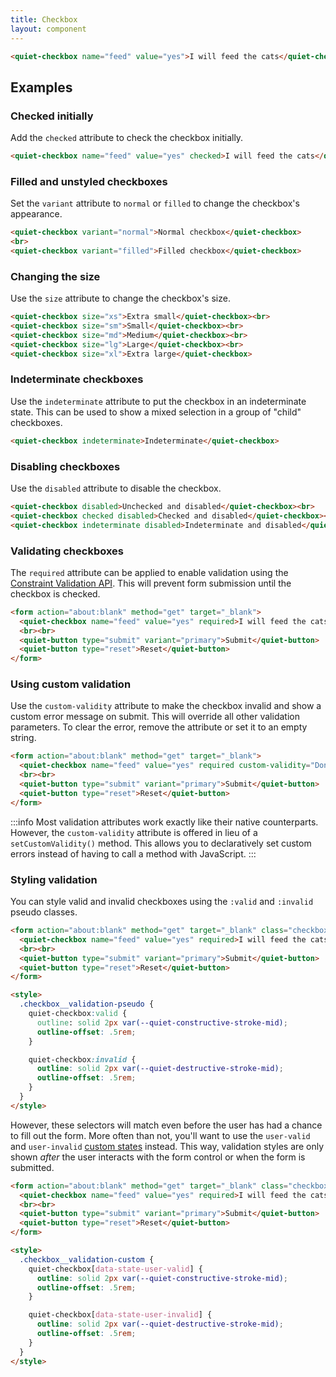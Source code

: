 ```yaml
---
title: Checkbox
layout: component
---
```


```html {.example}
<quiet-checkbox name="feed" value="yes">I will feed the cats</quiet-checkbox>
```

## Examples

### Checked initially

Add the `checked` attribute to check the checkbox initially.

```html {.example}
<quiet-checkbox name="feed" value="yes" checked>I will feed the cats</quiet-checkbox>
```

### Filled and unstyled checkboxes

Set the `variant` attribute to `normal` or `filled` to change the checkbox's appearance.

```html {.example}
<quiet-checkbox variant="normal">Normal checkbox</quiet-checkbox>
<br>
<quiet-checkbox variant="filled">Filled checkbox</quiet-checkbox>
```

### Changing the size

Use the `size` attribute to change the checkbox's size.

```html {.example}
<quiet-checkbox size="xs">Extra small</quiet-checkbox><br>
<quiet-checkbox size="sm">Small</quiet-checkbox><br>
<quiet-checkbox size="md">Medium</quiet-checkbox><br>
<quiet-checkbox size="lg">Large</quiet-checkbox><br>
<quiet-checkbox size="xl">Extra large</quiet-checkbox>
```

### Indeterminate checkboxes

Use the `indeterminate` attribute to put the checkbox in an indeterminate state. This can be used to show a mixed selection in a group of "child" checkboxes.

```html {.example}
<quiet-checkbox indeterminate>Indeterminate</quiet-checkbox>
```

### Disabling checkboxes

Use the `disabled` attribute to disable the checkbox.

```html {.example}
<quiet-checkbox disabled>Unchecked and disabled</quiet-checkbox><br>
<quiet-checkbox checked disabled>Checked and disabled</quiet-checkbox><br>
<quiet-checkbox indeterminate disabled>Indeterminate and disabled</quiet-checkbox>
```

### Validating checkboxes

The `required` attribute can be applied to enable validation using the [Constraint Validation API](https://developer.mozilla.org/en-US/docs/Web/HTML/Constraint_validation). This will prevent form submission until the checkbox is checked.

```html {.example}
<form action="about:blank" method="get" target="_blank">
  <quiet-checkbox name="feed" value="yes" required>I will feed the cats</quiet-checkbox>
  <br><br>
  <quiet-button type="submit" variant="primary">Submit</quiet-button>
  <quiet-button type="reset">Reset</quiet-button>
</form>
```

### Using custom validation

Use the `custom-validity` attribute to make the checkbox invalid and show a custom error message on submit. This will override all other validation parameters. To clear the error, remove the attribute or set it to an empty string.

```html {.example}
<form action="about:blank" method="get" target="_blank">
  <quiet-checkbox name="feed" value="yes" required custom-validity="Don't forget to clean the litter box!">I will feed the cats</quiet-checkbox>
  <br><br>
  <quiet-button type="submit" variant="primary">Submit</quiet-button>
  <quiet-button type="reset">Reset</quiet-button>
</form>
```

:::info
Most validation attributes work exactly like their native counterparts. However, the `custom-validity` attribute is offered in lieu of a `setCustomValidity()` method. This allows you to declaratively set custom errors instead of having to call a method with JavaScript.
:::

### Styling validation

You can style valid and invalid checkboxes using the `:valid` and `:invalid` pseudo classes.

```html {.example}
<form action="about:blank" method="get" target="_blank" class="checkbox__validation-pseudo">
  <quiet-checkbox name="feed" value="yes" required>I will feed the cats</quiet-checkbox>
  <br><br>
  <quiet-button type="submit" variant="primary">Submit</quiet-button>
  <quiet-button type="reset">Reset</quiet-button>
</form>

<style>
  .checkbox__validation-pseudo {
    quiet-checkbox:valid {
      outline: solid 2px var(--quiet-constructive-stroke-mid);
      outline-offset: .5rem;
    }

    quiet-checkbox:invalid {
      outline: solid 2px var(--quiet-destructive-stroke-mid);
      outline-offset: .5rem;
    }
  }
</style>
```

However, these selectors will match even before the user has had a chance to fill out the form. More often than not, you'll want to use the `user-valid` and `user-invalid` [custom states](#custom-states) instead. This way, validation styles are only shown _after_ the user interacts with the form control or when the form is submitted.

```html {.example}
<form action="about:blank" method="get" target="_blank" class="checkbox__validation-custom">
  <quiet-checkbox name="feed" value="yes" required>I will feed the cats</quiet-checkbox>
  <br><br>
  <quiet-button type="submit" variant="primary">Submit</quiet-button>
  <quiet-button type="reset">Reset</quiet-button>
</form>

<style>
  .checkbox__validation-custom {
    quiet-checkbox[data-state-user-valid] {
      outline: solid 2px var(--quiet-constructive-stroke-mid);
      outline-offset: .5rem;
    }

    quiet-checkbox[data-state-user-invalid] {
      outline: solid 2px var(--quiet-destructive-stroke-mid);
      outline-offset: .5rem;
    }
  }
</style>
```